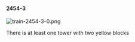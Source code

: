 #### 2454-3
![train-2454-3-0.png](https://github.com/lil-lab/nlvr/raw/master/nlvr/train/images/7/train-2454-3-0.png "train-2454-3-0.png")

There is at least one tower with two yellow blocks